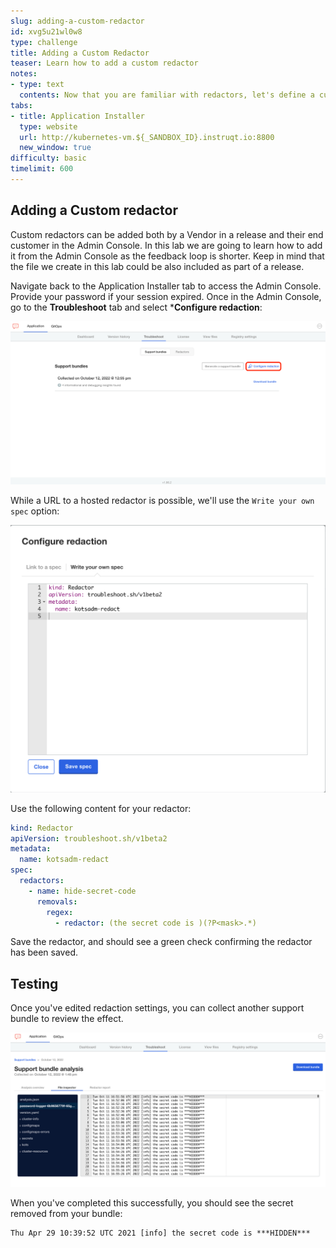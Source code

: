 ```yaml
---
slug: adding-a-custom-redactor
id: xvg5u21wl0w8
type: challenge
title: Adding a Custom Redactor
teaser: Learn how to add a custom redactor
notes:
- type: text
  contents: Now that you are familiar with redactors, let's define a custom one!
tabs:
- title: Application Installer
  type: website
  url: http://kubernetes-vm.${_SANDBOX_ID}.instruqt.io:8800
  new_window: true
difficulty: basic
timelimit: 600
---
```

## Adding a Custom redactor

Custom redactors can be added both by a Vendor in a release and their end customer in the Admin Console. In this lab we are going to learn how to add it from the Admin Console as the feedback loop is shorter. Keep in mind that the file we create in this lab could be also included as part of a release.

Navigate back to the Application Installer tab to access the Admin Console. Provide your password if your session expired. Once in the Admin Console, go to the **Troubleshoot** tab and select ***Configure redaction**:

<p align="center"><img src="../assets/red-ac-conf.png" width=600></img></p>

While a URL to a hosted redactor is possible, we'll use the `Write your own spec` option:

<p align="center"><img src="../assets/red-ac-redactor.png" width=600></img></p>

Use the following content for your redactor:

```yaml
kind: Redactor
apiVersion: troubleshoot.sh/v1beta2
metadata:
  name: kotsadm-redact
spec:
  redactors:
    - name: hide-secret-code
      removals:
        regex:
          - redactor: (the secret code is )(?P<mask>.*)
```
Save the redactor, and should see a green check confirming the redactor has been saved.

## Testing

Once you've edited redaction settings, you can collect another support bundle to review the effect.

<p align="center"><img src="../assets/red-ac-redacted-results.png" width=600></img></p>

When you've completed this successfully, you should see the secret removed from your bundle:

```text
Thu Apr 29 10:39:52 UTC 2021 [info] the secret code is ***HIDDEN***
```
